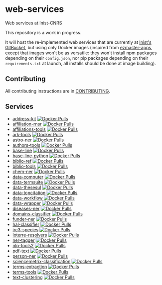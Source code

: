 # web-services

Web services at Inist-CNRS

This repository is a work in progress.

It will host the re-implemented web services that are currently at [Inist's
GitBucket](https://gitbucket.inist.fr/tdm/web-services), but using only Docker
images (inspired from
[ezmaster-apps](https://github.com/Inist-CNRS/ezmaster-apps), except that images
won't be as versatile: they won't install npm packages depending on their
`config.json`, nor pip packages depending on their `requirements.txt` at launch,
all installs should be done at image building).

## Contributing

All contributing instructions are in [CONTRIBUTING](CONTRIBUTING.md).

<!-- This section must be the last one, it's automatically rewritten -->
## Services

- [address-kit](./services/address-kit) [![Docker Pulls](https://img.shields.io/docker/pulls/cnrsinist/ws-address-kit.svg)](https://hub.docker.com/r/cnrsinist/ws-address-kit/)
- [affiliation-rnsr](./services/affiliation-rnsr) [![Docker Pulls](https://img.shields.io/docker/pulls/cnrsinist/ws-affiliation-rnsr.svg)](https://hub.docker.com/r/cnrsinist/ws-affiliation-rnsr/)
- [affiliations-tools](./services/affiliations-tools) [![Docker Pulls](https://img.shields.io/docker/pulls/cnrsinist/ws-affiliations-tools.svg)](https://hub.docker.com/r/cnrsinist/ws-affiliations-tools/)
- [ark-tools](./services/ark-tools) [![Docker Pulls](https://img.shields.io/docker/pulls/cnrsinist/ws-ark-tools.svg)](https://hub.docker.com/r/cnrsinist/ws-ark-tools/)
- [astro-ner](./services/astro-ner) [![Docker Pulls](https://img.shields.io/docker/pulls/cnrsinist/ws-astro-ner.svg)](https://hub.docker.com/r/cnrsinist/ws-astro-ner/)
- [authors-tools](./services/authors-tools) [![Docker Pulls](https://img.shields.io/docker/pulls/cnrsinist/ws-authors-tools.svg)](https://hub.docker.com/r/cnrsinist/ws-authors-tools/)
- [base-line](./services/base-line) [![Docker Pulls](https://img.shields.io/docker/pulls/cnrsinist/ws-base-line.svg)](https://hub.docker.com/r/cnrsinist/ws-base-line/)
- [base-line-python](./services/base-line-python) [![Docker Pulls](https://img.shields.io/docker/pulls/cnrsinist/ws-base-line-python.svg)](https://hub.docker.com/r/cnrsinist/ws-base-line-python/)
- [biblio-ref](./services/biblio-ref) [![Docker Pulls](https://img.shields.io/docker/pulls/cnrsinist/ws-biblio-ref.svg)](https://hub.docker.com/r/cnrsinist/ws-biblio-ref/)
- [biblio-tools](./services/biblio-tools) [![Docker Pulls](https://img.shields.io/docker/pulls/cnrsinist/ws-biblio-tools.svg)](https://hub.docker.com/r/cnrsinist/ws-biblio-tools/)
- [chem-ner](./services/chem-ner) [![Docker Pulls](https://img.shields.io/docker/pulls/cnrsinist/ws-chem-ner.svg)](https://hub.docker.com/r/cnrsinist/ws-chem-ner/)
- [data-computer](./services/data-computer) [![Docker Pulls](https://img.shields.io/docker/pulls/cnrsinist/ws-data-computer.svg)](https://hub.docker.com/r/cnrsinist/ws-data-computer/)
- [data-termsuite](./services/data-termsuite) [![Docker Pulls](https://img.shields.io/docker/pulls/cnrsinist/ws-data-termsuite.svg)](https://hub.docker.com/r/cnrsinist/ws-data-termsuite/)
- [data-thesesul](./services/data-thesesul) [![Docker Pulls](https://img.shields.io/docker/pulls/cnrsinist/ws-data-thesesul.svg)](https://hub.docker.com/r/cnrsinist/ws-data-thesesul/)
- [data-topcitation](./services/data-topcitation) [![Docker Pulls](https://img.shields.io/docker/pulls/cnrsinist/ws-data-topcitation.svg)](https://hub.docker.com/r/cnrsinist/ws-data-topcitation/)
- [data-workflow](./services/data-workflow) [![Docker Pulls](https://img.shields.io/docker/pulls/cnrsinist/ws-data-workflow.svg)](https://hub.docker.com/r/cnrsinist/ws-data-workflow/)
- [data-wrapper](./services/data-wrapper) [![Docker Pulls](https://img.shields.io/docker/pulls/cnrsinist/ws-data-wrapper.svg)](https://hub.docker.com/r/cnrsinist/ws-data-wrapper/)
- [diseases-ner](./services/diseases-ner) [![Docker Pulls](https://img.shields.io/docker/pulls/cnrsinist/ws-diseases-ner.svg)](https://hub.docker.com/r/cnrsinist/ws-diseases-ner/)
- [domains-classifier](./services/domains-classifier) [![Docker Pulls](https://img.shields.io/docker/pulls/cnrsinist/ws-domains-classifier.svg)](https://hub.docker.com/r/cnrsinist/ws-domains-classifier/)
- [funder-ner](./services/funder-ner) [![Docker Pulls](https://img.shields.io/docker/pulls/cnrsinist/ws-funder-ner.svg)](https://hub.docker.com/r/cnrsinist/ws-funder-ner/)
- [hal-classifier](./services/hal-classifier) [![Docker Pulls](https://img.shields.io/docker/pulls/cnrsinist/ws-hal-classifier.svg)](https://hub.docker.com/r/cnrsinist/ws-hal-classifier/)
- [irc3-species](./services/irc3-species) [![Docker Pulls](https://img.shields.io/docker/pulls/cnrsinist/ws-irc3-species.svg)](https://hub.docker.com/r/cnrsinist/ws-irc3-species/)
- [loterre-resolvers](./services/loterre-resolvers) [![Docker Pulls](https://img.shields.io/docker/pulls/cnrsinist/ws-loterre-resolvers.svg)](https://hub.docker.com/r/cnrsinist/ws-loterre-resolvers/)
- [ner-tagger](./services/ner-tagger) [![Docker Pulls](https://img.shields.io/docker/pulls/cnrsinist/ws-ner-tagger.svg)](https://hub.docker.com/r/cnrsinist/ws-ner-tagger/)
- [nlp-tools2](./services/nlp-tools2) [![Docker Pulls](https://img.shields.io/docker/pulls/cnrsinist/ws-nlp-tools2.svg)](https://hub.docker.com/r/cnrsinist/ws-nlp-tools2/)
- [pdf-text](./services/pdf-text) [![Docker Pulls](https://img.shields.io/docker/pulls/cnrsinist/ws-pdf-text.svg)](https://hub.docker.com/r/cnrsinist/ws-pdf-text/)
- [person-ner](./services/person-ner) [![Docker Pulls](https://img.shields.io/docker/pulls/cnrsinist/ws-person-ner.svg)](https://hub.docker.com/r/cnrsinist/ws-person-ner/)
- [sciencemetrix-classification](./services/sciencemetrix-classification) [![Docker Pulls](https://img.shields.io/docker/pulls/cnrsinist/ws-sciencemetrix-classification.svg)](https://hub.docker.com/r/cnrsinist/ws-sciencemetrix-classification/)
- [terms-extraction](./services/terms-extraction) [![Docker Pulls](https://img.shields.io/docker/pulls/cnrsinist/ws-terms-extraction.svg)](https://hub.docker.com/r/cnrsinist/ws-terms-extraction/)
- [terms-tools](./services/terms-tools) [![Docker Pulls](https://img.shields.io/docker/pulls/cnrsinist/ws-terms-tools.svg)](https://hub.docker.com/r/cnrsinist/ws-terms-tools/)
- [text-clustering](./services/text-clustering) [![Docker Pulls](https://img.shields.io/docker/pulls/cnrsinist/ws-text-clustering.svg)](https://hub.docker.com/r/cnrsinist/ws-text-clustering/)
